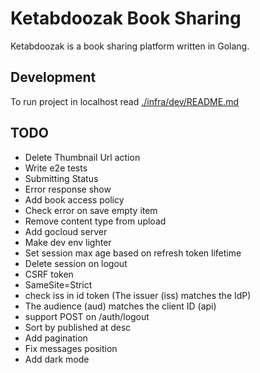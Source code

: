 # Ketabdoozak Book Sharing

Ketabdoozak is a book sharing platform written in Golang.

## Development

To run project in localhost read [./infra/dev/README.md](./infra/dev/README.md)

## TODO

* Delete Thumbnail Url action
* Write e2e tests
* Submitting Status
* Error response show
* Add book access policy
* Check error on save empty item
* Remove content type from upload
* Add gocloud server
* Make dev env lighter
* Set session max age based on refresh token lifetime
* Delete session on logout
* CSRF token
* SameSite=Strict
* check iss in id token (The issuer (iss) matches the IdP)
* The audience (aud) matches the client ID (api)
* support POST on /auth/logout
* Sort by published at desc
* Add pagination
* Fix messages position
* Add dark mode
